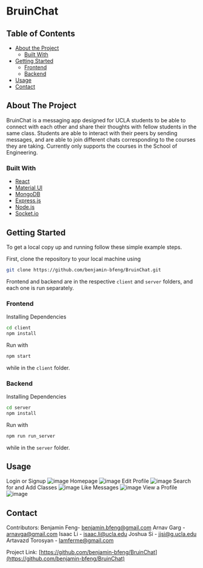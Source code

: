 
# BruinChat

<!-- TABLE OF CONTENTS -->

## Table of Contents

- [About the Project](#about-the-project)
  - [Built With](#built-with)
- [Getting Started](#getting-started)
  - [Frontend](#frontend)
  - [Backend](#backend)
- [Usage](#usage)
- [Contact](#contact)

<!-- ABOUT THE PROJECT -->

## About The Project

BruinChat is a messaging app designed for UCLA students to be able to connect with each other and share their thoughts with fellow students in the same class. Students are able to interact with their peers by sending messages, and are able to join different chats corresponding to the courses they are taking. Currently only supports the courses in the School of Engineering.

### Built With
- [React](https://reactjs.org/)
- [Material UI](https://material-ui.com/)
- [MongoDB](https://www.mongodb.com/)
- [Express.js](https://expressjs.com/)
- [Node.js](https://nodejs.org/en/)
- [Socket.io](https://socket.io/)

<!-- GETTING STARTED -->

## Getting Started

To get a local copy up and running follow these simple example steps.

First, clone the repository to your local machine using

```zsh
git clone https://github.com/benjamin-bfeng/BruinChat.git
```

Frontend and backend are in the respective `client` and `server` folders,
and each one is run separately.

### Frontend

Installing Dependencies
```zsh
cd client
npm install
```

Run with
```sh
npm start
```
while in the `client` folder.

### Backend

Installing Dependencies
```zsh
cd server
npm install
```

Run with
```sh
npm run run_server
```
while in the `server` folder.

<!-- USAGE EXAMPLES -->

## Usage

Login or Signup
![image](https://user-images.githubusercontent.com/40645885/110919286-edd68700-82d0-11eb-9d60-037c23e0d773.png)
Homepage
![image](https://user-images.githubusercontent.com/40645885/110919633-56bdff00-82d1-11eb-9d57-1552b5a9a78e.png)
Edit Profile
![image](https://user-images.githubusercontent.com/40645885/110919559-3d1cb780-82d1-11eb-99e3-a25f8af13d26.png)
Search for and Add Classes
![image](https://user-images.githubusercontent.com/40645885/110919744-72c1a080-82d1-11eb-9343-dbee97462287.png)
Like Messages
![image](https://user-images.githubusercontent.com/40645885/110919855-91279c00-82d1-11eb-906d-7f23c8976a93.png)
View a Profile
![image](https://user-images.githubusercontent.com/40645885/110919914-9dabf480-82d1-11eb-9b31-bf66397afbc0.png)

<!-- CONTACT -->

## Contact
Contributors:
Benjamin Feng- benjamin.bfeng@gmail.com
Arnav Garg -  arnavga@gmail.com
Isaac Li - isaac.li@ucla.edu
Joshua Si - jjsi@g.ucla.edu
Artavazd Torosyan - Iamferme@gmail.com

Project Link: [https://github.com/benjamin-bfeng/BruinChat](https://github.com/benjamin-bfeng/BruinChat)
